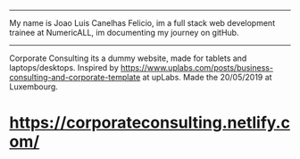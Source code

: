 *************************
My name is Joao Luis Canelhas Felicio, im a full stack web development trainee at NumericALL, im documenting my journey on gitHub.
*************************
Corporate Consulting its a dummy website, made for tablets and laptops/desktops.
Inspired by https://www.uplabs.com/posts/business-consulting-and-corporate-template at upLabs.
Made the 20/05/2019 at Luxembourg.

# https://corporateconsulting.netlify.com/ #

